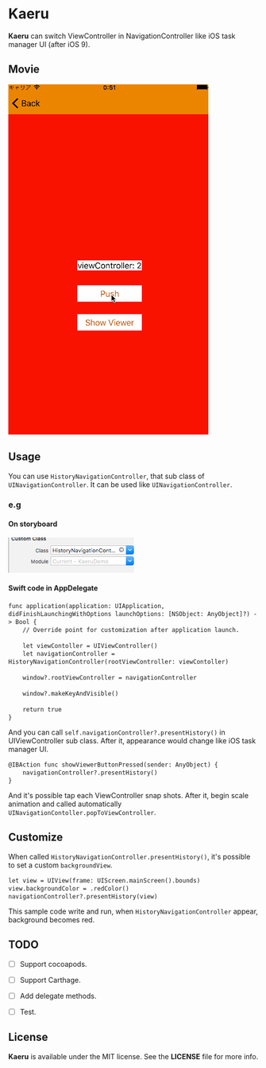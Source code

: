 # Kaeru

**Kaeru** can switch ViewController in NavigationController like iOS task manager UI (after iOS 9).

## Movie
![](./KaeruIntroductionResource/iPhone.gif)

## Usage
You can use `HistoryNavigationController`, that sub class of `UINavigationController`. It can be used like `UINavigationController`.

### e.g
#### On storyboard  
![](./KaeruIntroductionResource/on_storyboard.png)

#### Swift code in AppDelegate
```
func application(application: UIApplication, didFinishLaunchingWithOptions launchOptions: [NSObject: AnyObject]?) -> Bool {
    // Override point for customization after application launch.

    let viewContoller = UIViewController()
    let navigationController = HistoryNavigationController(rootViewController: viewContoller)

    window?.rootViewController = navigationController

    window?.makeKeyAndVisible()

    return true
}
```

And you can call `self.navigationController?.presentHistory()` in UIViewController sub class. After it, appearance would change like iOS task manager UI.

```
@IBAction func showViewerButtonPressed(sender: AnyObject) {
    navigationController?.presentHistory()
}
```

And it's possible tap each ViewController snap shots.
After it, begin scale animation and called automatically  `UINavigationContoller.popToViewController`.

## Customize
When called `HistoryNavigationController.presentHistory()`,
it's possible to set a custom `backgroundView`.

```
let view = UIView(frame: UIScreen.mainScreen().bounds)
view.backgroundColor = .redColor()
navigationController?.presentHistory(view)
```

This sample code write and run, when `HistoryNavigationController` appear, background becomes red.

## TODO
- [ ] Support cocoapods.
- [ ] Support Carthage.
- [ ] Add delegate methods.
- [ ] Test.


## License

**Kaeru** is available under the MIT license. See the **LICENSE** file for more info.
